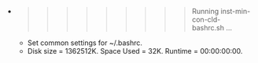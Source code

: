 * >>>>>>>>> Running inst-min-con-cld-bashrc.sh ...
  * Set common settings for ~/.bashrc.
  * Disk size = 1362512K. Space Used = 32K. Runtime = 00:00:00:00.
